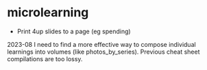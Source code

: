 # microlearning

* Print 4up slides to a page (eg spending)


2023-08 I need to find a more effective way to compose individual learnings into volumes (like photos_by_series). Previous cheat sheet compilations are too lossy.
